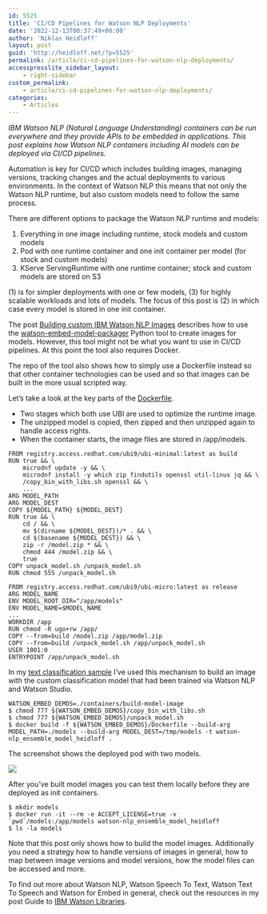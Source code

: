 ```yaml
---
id: 5525
title: 'CI/CD Pipelines for Watson NLP Deployments'
date: '2022-12-13T00:37:49+00:00'
author: 'Niklas Heidloff'
layout: post
guid: 'http://heidloff.net/?p=5525'
permalink: /article/ci-cd-pipelines-for-watson-nlp-deployments/
accesspresslite_sidebar_layout:
    - right-sidebar
custom_permalink:
    - article/ci-cd-pipelines-for-watson-nlp-deployments/
categories:
    - Articles
---
```


*IBM Watson NLP (Natural Language Understanding) containers can be run everywhere and they provide APIs to be embedded in applications. This post explains how Watson NLP containers including AI models can be deployed via CI/CD pipelines.*

Automation is key for CI/CD which includes building images, managing versions, tracking changes and the actual deployments to various environments. In the context of Watson NLP this means that not only the Watson NLP runtime, but also custom models need to follow the same process.

There are different options to package the Watson NLP runtime and models:

1. Everything in one image including runtime, stock models and custom models
2. Pod with one runtime container and one init container per model (for stock and custom models)
3. KServe ServingRuntime with one runtime container; stock and custom models are stored on S3

(1) is for simpler deployments with one or few models, (3) for highly scalable workloads and lots of models. The focus of this post is (2) in which case every model is stored in one init container.

The post [Building custom IBM Watson NLP Images](http://heidloff.net/article/building-custom-ibm-watson-nlp-images-models/) describes how to use the [watson-embed-model-packager](https://github.com/IBM/ibm-watson-embed-model-builder) Python tool to create images for models. However, this tool might not be what you want to use in CI/CD pipelines. At this point the tool also requires Docker.

The repo of the tool also shows how to simply use a Dockerfile instead so that other container technologies can be used and so that images can be built in the more usual scripted way.

Let’s take a look at the key parts of the [Dockerfile](https://github.com/IBM/ibm-watson-embed-model-builder/blob/main/watson_embed_model_packager/resources/local.dockerfile).

- Two stages which both use UBI are used to optimize the runtime image.
- The unzipped model is copied, then zipped and then unzipped again to handle access rights.
- When the container starts, the image files are stored in /app/models.

```
FROM registry.access.redhat.com/ubi9/ubi-minimal:latest as build
RUN true && \
    microdnf update -y && \
    microdnf install -y which zip findutils openssl util-linux jq && \
    /copy_bin_with_libs.sh openssl && \
    ...
ARG MODEL_PATH
ARG MODEL_DEST
COPY ${MODEL_PATH} ${MODEL_DEST}
RUN true && \
    cd / && \
    mv $(dirname ${MODEL_DEST})/* . && \
    cd $(basename ${MODEL_DEST}) && \
    zip -r /model.zip * && \
    chmod 444 /model.zip && \
    true
COPY unpack_model.sh /unpack_model.sh
RUN chmod 555 /unpack_model.sh

FROM registry.access.redhat.com/ubi9/ubi-micro:latest as release
ARG MODEL_NAME
ENV MODEL_ROOT_DIR="/app/models"
ENV MODEL_NAME=$MODEL_NAME
...
WORKDIR /app
RUN chmod -R ugo+rw /app/
COPY --from=build /model.zip /app/model.zip
COPY --from=build /unpack_model.sh /app/unpack_model.sh
USER 1001:0
ENTRYPOINT /app/unpack_model.sh
```

In my [text classification sample](https://github.com/nheidloff/text-classification-watson-nlp#step-5-deploy-to-minikube) I’ve used this mechanism to build an image with the custom classification model that had been trained via Watson NLP and Watson Studio.

```
WATSON_EMBED_DEMOS=./containers/build-model-image
$ chmod 777 ${WATSON_EMBED_DEMOS}/copy_bin_with_libs.sh     
$ chmod 777 ${WATSON_EMBED_DEMOS}/unpack_model.sh 
$ docker build -f ${WATSON_EMBED_DEMOS}/Dockerfile --build-arg MODEL_PATH=./models --build-arg MODEL_DEST=/tmp/models -t watson-nlp_ensemble_model_heidloff .
```

The screenshot shows the deployed pod with two models.

![](../../wp-content/uploads/2022/12/Screenshot-2022-12-01-at-09.37.41.png)

After you’ve built model images you can test them locally before they are deployed as init containers.

```
$ mkdir models
$ docker run -it --rm -e ACCEPT_LICENSE=true -v `pwd`/models:/app/models watson-nlp_ensemble_model_heidloff
$ ls -la models 
```

Note that this post only shows how to build the model images. Additionally you need a strategy how to handle versions of images in general, how to map between image versions and model versions, how the model files can be accessed and more.

To find out more about Watson NLP, Watson Speech To Text, Watson Text To Speech and Watson for Embed in general, check out the resources in my post Guide to [IBM Watson Libraries](http://heidloff.net/article/the-ultimate-guide-to-ibm-watson-libraries/).